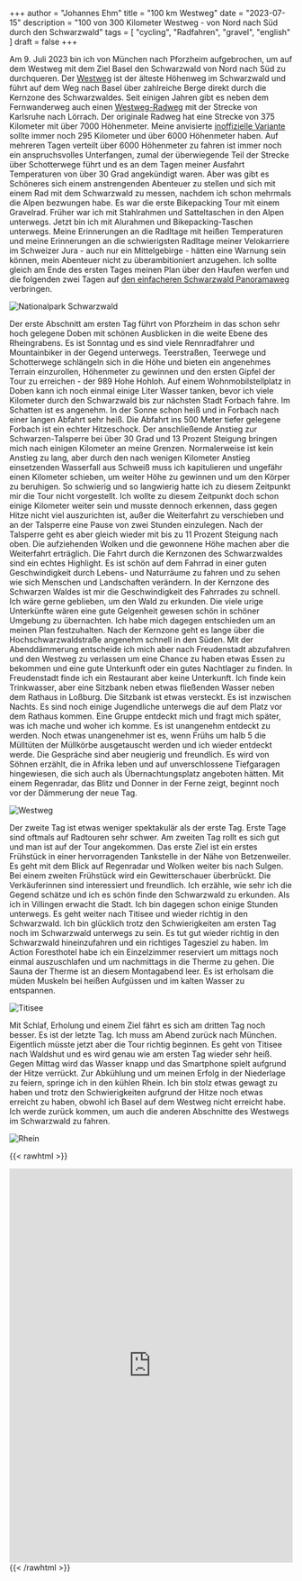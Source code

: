 +++
author = "Johannes Ehm"
title = "100 km Westweg"
date = "2023-07-15"
description = "100 von 300 Kilometer Westweg - von Nord nach Süd durch den Schwarzwald"
tags = [
	"cycling",
	"Radfahren",
  "gravel",
	"english"
]
draft = false
+++

Am 9. Juli 2023 bin ich von München nach Pforzheim aufgebrochen, um auf dem Westweg mit dem Ziel Basel den Schwarzwald von Nord nach Süd zu durchqueren. Der [Westweg](https://www.schwarzwaldverein.de/schwarzwald/wanderwege/fernwanderwege/westweg) ist der älteste Höhenweg im Schwarzwald und führt auf dem Weg nach Basel über zahlreiche Berge direkt durch die Kernzone des Schwarzwaldes. Seit einigen Jahren gibt es neben dem Fernwanderweg auch einen [Westweg-Radweg](https://www.schwarzwaldverein.de/schwarzwald/wanderwege/schwarzwald-radweg) mit der Strecke von Karlsruhe nach Lörrach. Der originale Radweg hat eine Strecke von 375 Kilometer mit über 7000 Höhenmeter. Meine anvisierte [inoffizielle Variante](https://www.komoot.de/tour/8581268) sollte immer noch 295 Kilometer und über 6000 Höhenmeter haben. Auf mehreren Tagen verteilt über 6000 Höhenmeter zu fahren ist immer noch ein anspruchsvolles Unterfangen, zumal der überwiegende Teil der Strecke über Schotterwege führt und es an dem Tagen meiner Ausfahrt Temperaturen von über 30 Grad angekündigt waren. Aber was gibt es Schöneres sich einem anstrengenden Abenteuer zu stellen und sich mit einem Rad mit dem Schwarzwald zu messen, nachdem ich schon mehrmals die Alpen bezwungen habe. Es war die erste Bikepacking Tour mit einem Gravelrad. Früher war ich mit Stahlrahmen und Satteltaschen in den Alpen unterwegs. Jetzt bin ich mit Alurahmen und Bikepacking-Taschen unterwegs. Meine Erinnerungen an die Radltage mit heißen Temperaturen und meine Erinnerungen an die schwierigsten Radltage meiner Velokarriere im Schweizer Jura - auch nur ein Mittelgebirge - hätten eine Warnung sein können, mein Abenteuer nicht zu überambitioniert anzugehen. Ich sollte gleich am Ende des ersten Tages meinen Plan über den Haufen werfen und die folgenden zwei Tagen auf [den einfacheren Schwarzwald Panoramaweg](https://www.komoot.de/tour/33711153) verbringen.

![Nationalpark Schwarzwald](westweg_1.jpg)

Der erste Abschnitt am ersten Tag führt von Pforzheim in das schon sehr hoch gelegene Doben mit schönen Ausblicken in die weite Ebene des Rheingrabens. Es ist Sonntag und es sind viele Rennradfahrer und Mountainbiker  in der Gegend unterwegs. Teerstraßen, Teerwege und Schotterwege schlängeln sich in die Höhe und bieten ein angenehmes Terrain einzurollen, Höhenmeter zu gewinnen und den ersten Gipfel der Tour zu erreichen - der 989 Hohe Hohloh. Auf einem Wohnmobilstellplatz in Doben kann ich noch einmal einige Liter Wasser tanken, bevor ich viele Kilometer durch den Schwarzwald bis zur nächsten Stadt Forbach fahre. Im Schatten ist es angenehm. In der Sonne schon heiß und in Forbach nach einer langen Abfahrt sehr heiß. Die Abfahrt ins 500 Meter tiefer gelegene Forbach ist ein echter Hitzeschock. Der anschließende Anstieg zur Schwarzen-Talsperre bei über 30 Grad und 13 Prozent Steigung bringen mich nach einigen Kilometer an meine Grenzen. Normalerweise ist kein Anstieg zu lang, aber durch den nach wenigen Kilometer Anstieg einsetzenden Wasserfall aus Schweiß muss ich kapitulieren und ungefähr einen Kilometer schieben, um weiter Höhe zu gewinnen und um den Körper zu beruhigen. So schwierig und so langwierig hatte ich zu diesem Zeitpunkt mir die Tour nicht vorgestellt. Ich wollte zu diesem Zeitpunkt doch schon einige Kilometer weiter sein und musste dennoch erkennen, dass gegen Hitze nicht viel auszurichten ist, außer die Weiterfahrt zu verschieben und an der Talsperre eine Pause von zwei Stunden einzulegen. Nach der Talsperre geht es aber gleich wieder mit bis zu 11 Prozent Steigung nach oben. Die aufziehenden Wolken und die gewonnene Höhe machen aber die Weiterfahrt erträglich. Die Fahrt durch die Kernzonen des Schwarzwaldes sind ein echtes Highlight. Es ist schön auf dem Fahrrad in einer guten Geschwindigkeit durch Lebens- und Naturräume zu fahren und zu sehen wie sich Menschen und Landschaften verändern. In der Kernzone des Schwarzen Waldes ist mir die Geschwindigkeit des Fahrrades zu schnell. Ich wäre gerne geblieben, um den Wald zu erkunden. Die viele urige Unterkünfte wären eine gute Gelgenheit gewesen schön in schöner Umgebung zu übernachten. Ich habe mich dagegen entschieden um an meinen Plan festzuhalten. Nach der Kernzone geht es lange über die Hochschwarzwaldstraße angenehm schnell in den Süden. Mit der Abenddämmerung entscheide ich mich aber nach Freudenstadt abzufahren und den Westweg zu verlassen um eine Chance zu haben etwas Essen zu bekommen und eine gute Unterkunft oder ein gutes Nachtlager zu finden. In Freudenstadt finde ich ein Restaurant aber keine Unterkunft. Ich finde kein Trinkwasser, aber eine Sitzbank neben etwas fließenden Wasser neben dem Rathaus in Loßburg. Die Sitzbank ist etwas versteckt. Es ist inzwischen Nachts. Es sind noch einige Jugendliche unterwegs die auf dem Platz vor dem Rathaus kommen. Eine Gruppe entdeckt mich und fragt mich später, was ich mache und woher ich komme. Es ist unangenehm entdeckt zu werden. Noch etwas unangenehmer ist es, wenn Frühs um halb 5 die Mülltüten der Müllkörbe ausgetauscht werden und ich wieder entdeckt werde. Die Gespräche sind aber neugierig und freundlich. Es wird von Söhnen erzählt, die in Afrika leben und auf unverschlossene Tiefgaragen hingewiesen, die sich auch als Übernachtungsplatz angeboten hätten. Mit einem Regenradar, das Blitz und Donner in der Ferne zeigt, beginnt noch vor der Dämmerung der neue Tag.

![Westweg](westweg_2.jpg)

Der zweite Tag ist etwas weniger spektakulär als der erste Tag. Erste Tage sind oftmals auf Radtouren sehr schwer. Am zweiten Tag rollt es sich gut und man ist auf der Tour angekommen. Das erste Ziel ist ein erstes Frühstück in einer hervorragenden Tankstelle in der Nähe von Betzenweiler. Es geht mit dem Blick auf Regenradar und Wolken weiter bis nach Sulgen. Bei einem zweiten Frühstück wird ein Gewitterschauer überbrückt. Die Verkäuferinnen sind interessiert und freundlich. Ich erzähle, wie sehr ich die Gegend schätze und ich es schön finde den Schwarzwald zu erkunden. Als ich in Villingen erwacht die Stadt. Ich bin dagegen schon einige Stunden unterwegs. Es geht weiter nach Titisee und wieder richtig in den Schwarzwald. Ich bin glücklich trotz den Schwierigkeiten am ersten Tag noch im Schwarzwald unterwegs zu sein. Es tut gut wieder richtig in den Schwarzwald hineinzufahren und ein richtiges Tagesziel zu haben. Im Action Foresthotel habe ich ein Einzelzimmer reserviert um mittags noch einmal auszuschlafen und um nachmittags in die Therme zu gehen. Die Sauna der Therme ist an diesem Montagabend leer. Es ist erholsam die müden Muskeln bei heißen Aufgüssen und im kalten Wasser zu entspannen.

![Titisee](westweg_3.jpg)

Mit Schlaf, Erholung und einem Ziel fährt es sich am dritten Tag noch besser. Es ist der letzte Tag. Ich muss am Abend zurück nach München. Eigentlich müsste jetzt aber die Tour richtig beginnen. Es geht von Titisee nach Waldshut und es wird genau wie am ersten Tag wieder sehr heiß. Gegen Mittag wird das Wasser knapp und das Smartphone spielt aufgrund der Hitze verrückt. Zur Abkühlung und um meinen Erfolg in der Niederlage zu feiern, springe ich in den kühlen Rhein. Ich bin stolz etwas gewagt zu haben und trotz den Schwierigkeiten aufgrund der Hitze noch etwas erreicht zu haben, obwohl ich Basel auf dem Westweg nicht erreicht habe. Ich werde zurück kommen, um auch die anderen Abschnitte des Westwegs im Schwarzwald zu fahren.

![Rhein](westweg_4.jpg)

{{< rawhtml >}}
<iframe src="https://www.komoot.de/tour/1207535480/embed?profile=1" width="100%" height="700" frameborder="0" scrolling="no"></iframe>
{{< /rawhtml >}}
